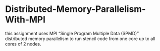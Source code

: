 # Distributed-Memory-Parallelism-With-MPI
this assignment uses MPI “Single Program Multiple Data (SPMD)” distributed memory parallelism to run stencil code from one core up to all cores of 2 nodes.

